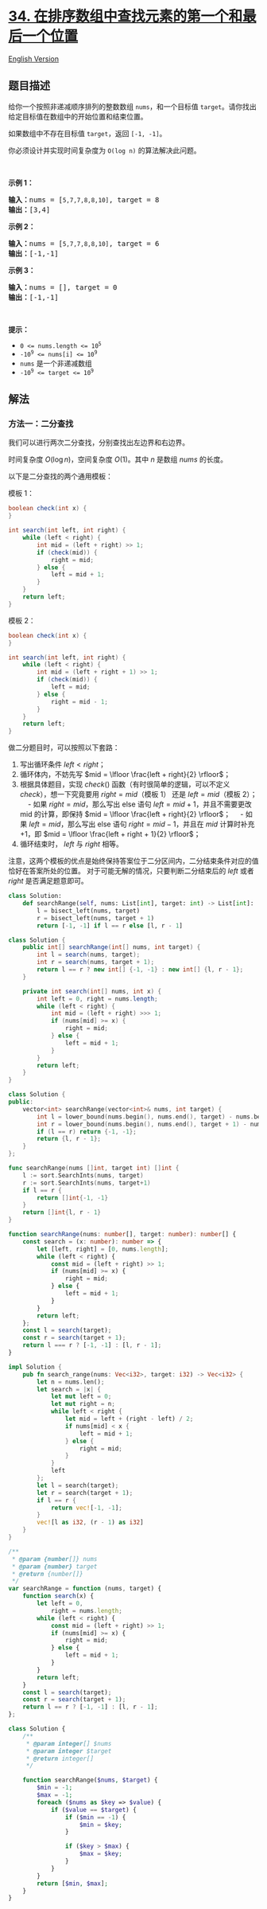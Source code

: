 # [34. 在排序数组中查找元素的第一个和最后一个位置](https://leetcode.cn/problems/find-first-and-last-position-of-element-in-sorted-array)

[English Version](/solution/0000-0099/0034.Find%20First%20and%20Last%20Position%20of%20Element%20in%20Sorted%20Array/README_EN.md)

<!-- tags:数组,二分查找 -->

## 题目描述

<!-- 这里写题目描述 -->

<p>给你一个按照非递减顺序排列的整数数组 <code>nums</code>，和一个目标值 <code>target</code>。请你找出给定目标值在数组中的开始位置和结束位置。</p>

<p>如果数组中不存在目标值 <code>target</code>，返回&nbsp;<code>[-1, -1]</code>。</p>

<p>你必须设计并实现时间复杂度为&nbsp;<code>O(log n)</code>&nbsp;的算法解决此问题。</p>

<p>&nbsp;</p>

<p><strong>示例 1：</strong></p>

<pre>
<strong>输入：</strong>nums = [<code>5,7,7,8,8,10]</code>, target = 8
<strong>输出：</strong>[3,4]</pre>

<p><strong>示例&nbsp;2：</strong></p>

<pre>
<strong>输入：</strong>nums = [<code>5,7,7,8,8,10]</code>, target = 6
<strong>输出：</strong>[-1,-1]</pre>

<p><strong>示例 3：</strong></p>

<pre>
<strong>输入：</strong>nums = [], target = 0
<strong>输出：</strong>[-1,-1]</pre>

<p>&nbsp;</p>

<p><strong>提示：</strong></p>

<ul>
	<li><code>0 &lt;= nums.length &lt;= 10<sup>5</sup></code></li>
	<li><code>-10<sup>9</sup>&nbsp;&lt;= nums[i]&nbsp;&lt;= 10<sup>9</sup></code></li>
	<li><code>nums</code>&nbsp;是一个非递减数组</li>
	<li><code>-10<sup>9</sup>&nbsp;&lt;= target&nbsp;&lt;= 10<sup>9</sup></code></li>
</ul>

## 解法

### 方法一：二分查找

我们可以进行两次二分查找，分别查找出左边界和右边界。

时间复杂度 $O(\log n)$，空间复杂度 $O(1)$。其中 $n$ 是数组 $nums$ 的长度。

以下是二分查找的两个通用模板：

模板 1：

```java
boolean check(int x) {
}

int search(int left, int right) {
    while (left < right) {
        int mid = (left + right) >> 1;
        if (check(mid)) {
            right = mid;
        } else {
            left = mid + 1;
        }
    }
    return left;
}
```

模板 2：

```java
boolean check(int x) {
}

int search(int left, int right) {
    while (left < right) {
        int mid = (left + right + 1) >> 1;
        if (check(mid)) {
            left = mid;
        } else {
            right = mid - 1;
        }
    }
    return left;
}
```

做二分题目时，可以按照以下套路：

1. 写出循环条件 $left < right$；
1. 循环体内，不妨先写 $mid = \lfloor \frac{left + right}{2} \rfloor$；
1. 根据具体题目，实现 $check()$ 函数（有时很简单的逻辑，可以不定义 $check$），想一下究竟要用 $right = mid$（模板 $1$） 还是 $left = mid$（模板 $2$）；
       - 如果 $right = mid$，那么写出 else 语句 $left = mid + 1$，并且不需要更改 mid 的计算，即保持 $mid = \lfloor \frac{left + right}{2} \rfloor$；
       - 如果 $left = mid$，那么写出 else 语句 $right = mid - 1$，并且在 $mid$ 计算时补充 +1，即 $mid = \lfloor \frac{left + right + 1}{2} \rfloor$；
1. 循环结束时， $left$ 与 $right$ 相等。

注意，这两个模板的优点是始终保持答案位于二分区间内，二分结束条件对应的值恰好在答案所处的位置。 对于可能无解的情况，只要判断二分结束后的 $left$ 或者 $right$ 是否满足题意即可。

<!-- tabs:start -->

```python
class Solution:
    def searchRange(self, nums: List[int], target: int) -> List[int]:
        l = bisect_left(nums, target)
        r = bisect_left(nums, target + 1)
        return [-1, -1] if l == r else [l, r - 1]
```

```java
class Solution {
    public int[] searchRange(int[] nums, int target) {
        int l = search(nums, target);
        int r = search(nums, target + 1);
        return l == r ? new int[] {-1, -1} : new int[] {l, r - 1};
    }

    private int search(int[] nums, int x) {
        int left = 0, right = nums.length;
        while (left < right) {
            int mid = (left + right) >>> 1;
            if (nums[mid] >= x) {
                right = mid;
            } else {
                left = mid + 1;
            }
        }
        return left;
    }
}
```

```cpp
class Solution {
public:
    vector<int> searchRange(vector<int>& nums, int target) {
        int l = lower_bound(nums.begin(), nums.end(), target) - nums.begin();
        int r = lower_bound(nums.begin(), nums.end(), target + 1) - nums.begin();
        if (l == r) return {-1, -1};
        return {l, r - 1};
    }
};
```

```go
func searchRange(nums []int, target int) []int {
	l := sort.SearchInts(nums, target)
	r := sort.SearchInts(nums, target+1)
	if l == r {
		return []int{-1, -1}
	}
	return []int{l, r - 1}
}
```

```ts
function searchRange(nums: number[], target: number): number[] {
    const search = (x: number): number => {
        let [left, right] = [0, nums.length];
        while (left < right) {
            const mid = (left + right) >> 1;
            if (nums[mid] >= x) {
                right = mid;
            } else {
                left = mid + 1;
            }
        }
        return left;
    };
    const l = search(target);
    const r = search(target + 1);
    return l === r ? [-1, -1] : [l, r - 1];
}
```

```rust
impl Solution {
    pub fn search_range(nums: Vec<i32>, target: i32) -> Vec<i32> {
        let n = nums.len();
        let search = |x| {
            let mut left = 0;
            let mut right = n;
            while left < right {
                let mid = left + (right - left) / 2;
                if nums[mid] < x {
                    left = mid + 1;
                } else {
                    right = mid;
                }
            }
            left
        };
        let l = search(target);
        let r = search(target + 1);
        if l == r {
            return vec![-1, -1];
        }
        vec![l as i32, (r - 1) as i32]
    }
}
```

```js
/**
 * @param {number[]} nums
 * @param {number} target
 * @return {number[]}
 */
var searchRange = function (nums, target) {
    function search(x) {
        let left = 0,
            right = nums.length;
        while (left < right) {
            const mid = (left + right) >> 1;
            if (nums[mid] >= x) {
                right = mid;
            } else {
                left = mid + 1;
            }
        }
        return left;
    }
    const l = search(target);
    const r = search(target + 1);
    return l == r ? [-1, -1] : [l, r - 1];
};
```

```php
class Solution {
    /**
     * @param integer[] $nums
     * @param integer $target
     * @return integer[]
     */

    function searchRange($nums, $target) {
        $min = -1;
        $max = -1;
        foreach ($nums as $key => $value) {
            if ($value == $target) {
                if ($min == -1) {
                    $min = $key;
                }

                if ($key > $max) {
                    $max = $key;
                }
            }
        }
        return [$min, $max];
    }
}
```

<!-- tabs:end -->

<!-- end -->
